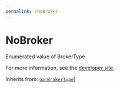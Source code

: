 ```yaml
---
permalink: /NoBroker
---
```


# NoBroker
Enumerated value of BrokerType

For more information, see the [developer site](https://developer.openactive.io/data-model/types/nobroker).

Inherits from: [`oa:BrokerType`](https://openactive.io/BrokerType)]
